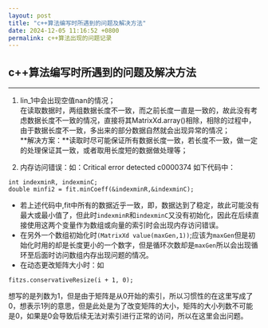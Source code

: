 ```yaml
---
layout: post
title: "c++算法编写时所遇到的问题及解决方法"
date: 2024-12-05 11:16:52 +0800
permalink: c++算法出现的问题记录
---
```

## c++算法编写时所遇到的问题及解决方法

***
1. Iin_1中会出现空值nan的情况；  
在读取数据时，两组数据长度不一致，而之前长度一直是一致的，故此没有考虑数据长度不一致的情况，直接将其MatrixXd.array()相除，相除的过程中，由于数据长度不一致，多出来的部分数据自然就会出现异常的情况；  
**解决方案：**读取时尽可能保证所有数据长度一致，若长度不一致，做一定的处理保证其一致，或者取用长度短的数据做处理等；

2. 内存访问错误：如：Critical error detected c0000374
如下代码中：

```  
int indexminR, indexminC;
double minfi2 = fit.minCoeff(&indexminR,&indexminC);
```  
* 若上述代码中,fit中所有的数据近乎一致，即，数据达到了稳定，故此可能没有最大或最小值了，但此时`indexminR`和`indexminC`又没有初始化，因此在后续直接使用这两个变量作为数组或向量的索引时会出现内存访问错误。  
* 在另外一个数组初始化时`(MatrixXd value(maxGen,1))`;应该为`maxGen`但是初始化时用的却是长度更小的一个数字，但是循环次数却是`maxGen`所以会出现循环至后面时访问数组内存出现问题的情况。
* 在动态更改矩阵大小时：如
```
fitzs.conservativeResize(i + 1, 0);
```
想写的是列数为1，但是由于矩阵是从0开始的索引，所以习惯性的在这里写成了0，想表示1列的意思，但是此处是为了改变矩阵的大小，矩阵的大小列数不可能是0，如果是0会导致后续无法对索引进行正常的访问，所以在这里会出问题。
